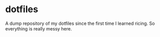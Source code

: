 # dotfiles
A dump repository of my dotfiles since the first time I learned ricing. So everything is really messy here. 
